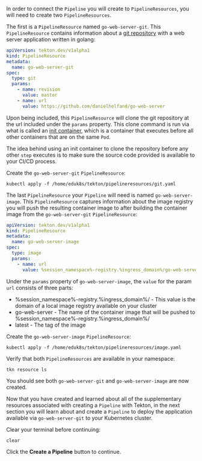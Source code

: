 In order to connect the `Pipeline` you will create to `PipelineResources`, you will need to 
create two `PipelineResources`.

The first is a `PipelineResource` named `go-web-server-git`. This `PipelineResource` 
contains information about a [git repository](https://github.com/danielhelfand/go-web-server) 
with a web server application written in golang:

```yaml
apiVersion: tekton.dev/v1alpha1
kind: PipelineResource
metadata:
  name: go-web-server-git
spec:
  type: git
  params:
    - name: revision
      value: master
    - name: url
      value: https://github.com/danielhelfand/go-web-server
```

Upon being included, this `PipelineResource` will clone the git repository at the url included 
under the `params` property. This clone command is run via what is called an [init container](https://kubernetes.io/docs/concepts/workloads/pods/init-containers/), which is a container that executes before all other containers that are on the 
same `Pod`. 

The idea behind using an init container to clone the repository before any other `step` executes is 
to make sure the source code provided is available to your CI/CD process.

Create the `go-web-server-git` `PipelineResource`:

```execute-1
kubectl apply -f /home/eduk8s/tekton/pipelineresources/git.yaml
```

The last `PipelineResource` your `Pipeline` will need is named `go-web-server-image`. This `PipelineResource` 
captures information about the image registry you will push the resulting container image to after building 
the container image from the `go-web-server-git` `PipelineResource`:

```yaml
apiVersion: tekton.dev/v1alpha1
kind: PipelineResource
metadata:
  name: go-web-server-image
spec:
  type: image
  params:
    - name: url
      value: %session_namespace%-registry.%ingress_domain%/go-web-server:latest
```

Under the `params` property of `go-web-server-image`, the `value` for the param `url` consists of three parts:
* %session_namespace%-registry.%ingress_domain%/ - This value is the domain of a local image registry available on your cluster
* go-web-server - The name of the container image that will be pushed to %session_namespace%-registry.%ingress_domain%/
* latest - The tag of the image 

Create the `go-web-server-image` `PipelineResource`:

```execute-1
kubectl apply -f /home/eduk8s/tekton/pipelineresources/image.yaml
```

Verify that both `PipelineResources` are available in your namespace:

```execute-1
tkn resource ls
```

You should see both `go-web-server-git` and `go-web-server-image` are now created.

Now that you have created and learned about all of the supplementary resources associated 
with creating a `Pipeline` with Tekton, in the next section you will learn about and create 
a `Pipeline` to deploy the application available via `go-web-server-git` to your Kubernetes 
cluster.

Clear your terminal before continuing:

```execute-1
clear
```

Click the **Create a Pipeline** button to continue.